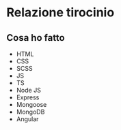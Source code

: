 # Relazione tirocinio

## Cosa ho fatto
- HTML
- CSS
- SCSS
- JS
- TS
- Node JS
- Express
- Mongoose
- MongoDB
- Angular